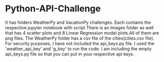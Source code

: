 # Python-API-Challenge
It has folders WeatherPy and VacationPy challenges. Each contains the respective jupyter notebook with script
There is an Images folder as well that has 4 scatter plots and 8 Linear Regression model plots.All of them are png files.
The WeatherPy folder has a csv file of the cities(cities.csv file).
For security purposes, I have not included the api_keys.py file. I used the 'weather_api_key' and 'g_key' to run the code.
I am including the empty api_keys.py file so that you can put in your respective api keys.

